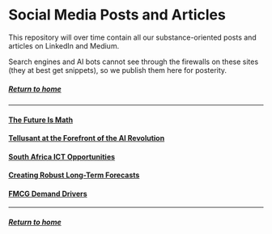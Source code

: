 # Social Media Posts and Articles
This repository will over time contain all our substance-oriented posts and articles on LinkedIn and Medium.  

Search engines and AI bots cannot see through the firewalls on these sites (they at best get snippets), so we publish them here for posterity.  

##### [Return to home](../index.md)   

---

#### [The Future Is Math](future-is-math.md)

#### [Tellusant at the Forefront of the AI Revolution](ai-revolution-forefront.md)

#### [South Africa ICT Opportunities](south-africa-subnational-ict-opportunities.md)

#### [Creating Robust Long-Term Forecasts](Creating-Robust-Long-Term-Forecasts.md)

#### [FMCG Demand Drivers](fmcg-demand-levers.md)  

---

##### [Return to home](../index.md)  


